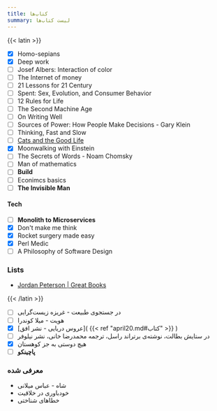 ```yaml
---
title: کتاب‌ها
summary: لیست کتاب‌ها
---
```


{{< latin >}}

- [X] Homo-sepians
- [X] Deep work
- [ ] Josef Albers: Interaction of color
- [ ] The Internet of money
- [ ] 21 Lessons for 21 Century
- [ ] Spent: Sex, Evolution, and Consumer Behavior
- [ ] 12 Rules for Life
- [ ] The Second Machine Age
- [ ] On Writing Well
- [ ] Sources of Power: How People Make Decisions - Gary Klein
- [ ] Thinking, Fast and Slow
- [ ] [Cats and the Good Life](https://lareviewofbooks.org/article/cats-and-the-good-life/)
- [X] Moonwalking with Einstein
- [ ] The Secrets of Words - Noam Chomsky
- [ ] Man of mathematics
- [ ] **Build**
- [ ] Econimcs basics
- [ ] **The Invisible Man**

#### Tech
- [ ] **Monolith to Microservices**
- [X] Don't make me think
- [X] Rocket surgery made easy
- [X] Perl Medic
- [ ] A Philosophy of Software Design

### Lists

- [Jordan Peterson | Great Books](https://www.jordanbpeterson.com/great-books/)

{{< /latin >}}

- [ ] در جستجوی طبیعت - غریزه زیست‌گرایی
- [ ] هویت - میلا کوندرا
- [x] [عروس دریایی - نشر افق]( {{< ref "april20.md#کتاب" >}} )
- [ ] در ستایش بطالت، نوشته‌ی برتراند راسل، ترجمه محمدرضا خانی، نشر نیلوفر
- [X] هیچ دوستی به جز کوهستان
- [ ] **پاچینکو**

### معرفی شده

- شاه - عباس میلانی
- خودباوری در خلاقیت
- خطاهای شناختی
